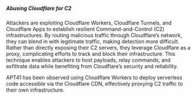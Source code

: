 ##### Abusing Cloudflare for C2

Attackers are exploiting Cloudflare Workers, Cloudflare Tunnels, and Cloudflare Apps to establish resilient Command-and-Control (C2) infrastructures. By routing malicious traffic through Cloudflare’s network, they can blend in with legitimate traffic, making detection more difficult. Rather than directly exposing their C2 servers, they leverage Cloudflare as a proxy, complicating efforts to track and block their infrastructure. This technique enables attackers to host payloads, relay commands, and exfiltrate data while benefiting from Cloudflare’s security and reliability.

APT41 has been observed using Cloudflare Workers to deploy serverless code accessible via the Cloudflare CDN, effectively proxying C2 traffic to their own infrastructure.